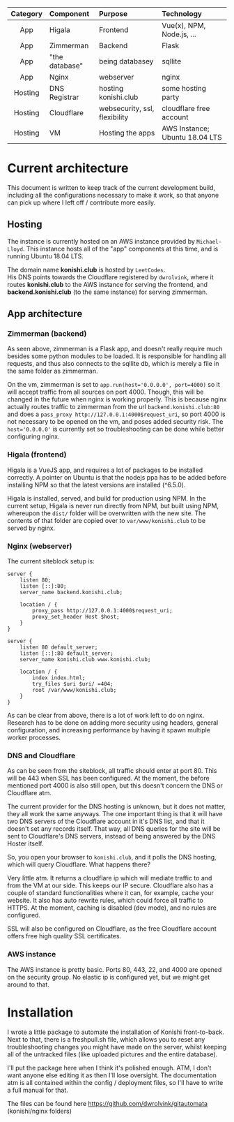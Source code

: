 | Category | Component      | Purpose         | Technology                |
| :------: | :------------- | :-------------- | :------------------------ |
| App      | Higala         | Frontend        | Vue(x), NPM, Node.js, ... |  
| App      | Zimmerman      | Backend         | Flask                     |
| App      | "the database" | being databasey | sqllite                   |
| App      | Nginx          | webserver       | nginx                     |  
| Hosting  | DNS Registrar  | hosting konishi.club          | some hosting party             |  
| Hosting  | Cloudflare     | websecurity, ssl, flexibility | cloudflare free account        |   
| Hosting  | VM             |  Hosting the apps             | AWS Instance; Ubuntu 18.04 LTS |  

# Current architecture
This document is written to keep track of the current development build, including all the configurations necessary 
to make it work, so that anyone can pick up where I left off / contribute more easily.

## Hosting
The instance is currently hosted on an AWS instance provided by `Michael-Lloyd`. This instance hosts all of the 
"app" components at this time, and is running Ubuntu 18.04 LTS.

The domain name __konishi.club__ is hosted by `LeetCodes`.  
His DNS points towards the Cloudflare registered by `dwrolvink`, where it routes __konishi.club__ to the AWS instance 
for serving the frontend, and __backend.konishi.club__ (to the same instance) for serving zimmerman.

## App architecture
### Zimmerman (backend)
As seen above, zimmerman is a Flask app, and doesn't really require much besides some python modules to be loaded. 
It is responsible for handling all requests, and thus also connects to the sqllite db, which is merely a file in the same
folder as zimmerman.

On the vm, zimmerman is set to `app.run(host='0.0.0.0', port=4000)` so it will accept traffic from all sources on port 4000.
Though, this will be changed in the future when nginx is working properly. This is because nginx actually routes traffic to 
zimmerman from the url `backend.konishi.club:80` and does a `pass_proxy http://127.0.0.1:4000$request_uri`, so port 4000 is not
necessary to be opened on the vm, and poses added security risk. The `host='0.0.0.0'` is currently set so troubleshooting 
can be done while better configuring nginx.
 
### Higala (frontend)
Higala is a VueJS app, and requires a lot of packages to be installed correctly. A pointer on Ubuntu is that the nodejs ppa 
has to be added before installing NPM so that the latest versions are installed (^6.5.0). 

Higala is installed, served, and build for production using NPM. In the current setup, Higala is never run directly from NPM, 
but built using NPM, whereupon the `dist/` folder will be overwritten with the new site. The contents of that folder are copied
over to `var/www/konishi.club` to be served by nginx.

### Nginx (webserver)
The current siteblock setup is:
```
server {
	listen 80;
	listen [::]:80;
	server_name backend.konishi.club;

	location / {
		proxy_pass http://127.0.0.1:4000$request_uri;
		proxy_set_header Host $host;
	}
}

server {
	listen 80 default_server;
	listen [::]:80 default_server;
	server_name konishi.club www.konishi.club;
	
	location / {
		index index.html;
		try_files $uri $uri/ =404;
		root /var/www/konishi.club;
	}
}
```
As can be clear from above, there is a lot of work left to do on nginx. Research has to be done on adding more security using
headers, general configuration, and increasing performance by having it spawn multiple worker processes.

### DNS and Cloudflare
As can be seen from the siteblock, all traffic should enter at port 80. This will be 443 when SSL has been configured. At the
moment, the before mentioned port 4000 is also still open, but this doesn't concern the DNS or Cloudflare atm.

The current provider for the DNS hosting is unknown, but it does not matter, they all work the same anyways. The one important
thing is that it will have two DNS servers of the Cloudflare account in it's DNS list, and that it doesn't set any records 
itself. That way, all DNS queries for the site will be sent to Cloudflare's DNS servers, instead of being answered by the DNS
Hoster itself.

So, you open your browser to `konishi.club`, and it polls the DNS hosting, which will query Cloudflare. What happens there?

Very little atm. It returns a cloudflare ip which will mediate traffic to and from the VM at our side. This keeps our IP
secure. Cloudflare also has a couple of standard functionalities where it can, for example, cache your website. It also has
auto rewrite rules, which could force all traffic to HTTPS. At the moment, caching is disabled (dev mode), and no rules are
configured.

SSL will also be configured on Cloudflare, as the free Cloudflare account offers free high quality SSL certificates.

### AWS instance
The AWS instance is pretty basic. Ports 80, 443, 22, and 4000 are opened on the security group. No elastic ip is configured
yet, but we might get around to that.

# Installation
I wrote a little package to automate the installation of Konishi front-to-back. Next to that, there is a freshpull.sh file,
which allows you to reset any troubleshooting changes you might have made on the server, whilst keeping all of the untracked
files (like uploaded pictures and the entire database). 

I'll put the package here when I think it's polished enough. ATM, I don't want anyone else editing it as then I'll lose
oversight. The documentation atm is all contained within the config / deployment files, so I'll have to write a full manual 
for that.

The files can be found here https://github.com/dwrolvink/gitautomata (konishi/nginx folders)




